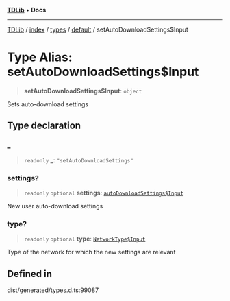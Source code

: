 [**TDLib**](../../../../../../README.md) • **Docs**

***

[TDLib](../../../../../../modules.md) / [index](../../../../../README.md) / [types](../../../README.md) / [default](../README.md) / setAutoDownloadSettings$Input

# Type Alias: setAutoDownloadSettings$Input

> **setAutoDownloadSettings$Input**: `object`

Sets auto-download settings

## Type declaration

### \_

> `readonly` **\_**: `"setAutoDownloadSettings"`

### settings?

> `readonly` `optional` **settings**: [`autoDownloadSettings$Input`](autoDownloadSettings$Input-1.md)

New user auto-download settings

### type?

> `readonly` `optional` **type**: [`NetworkType$Input`](NetworkType$Input.md)

Type of the network for which the new settings are relevant

## Defined in

dist/generated/types.d.ts:99087
